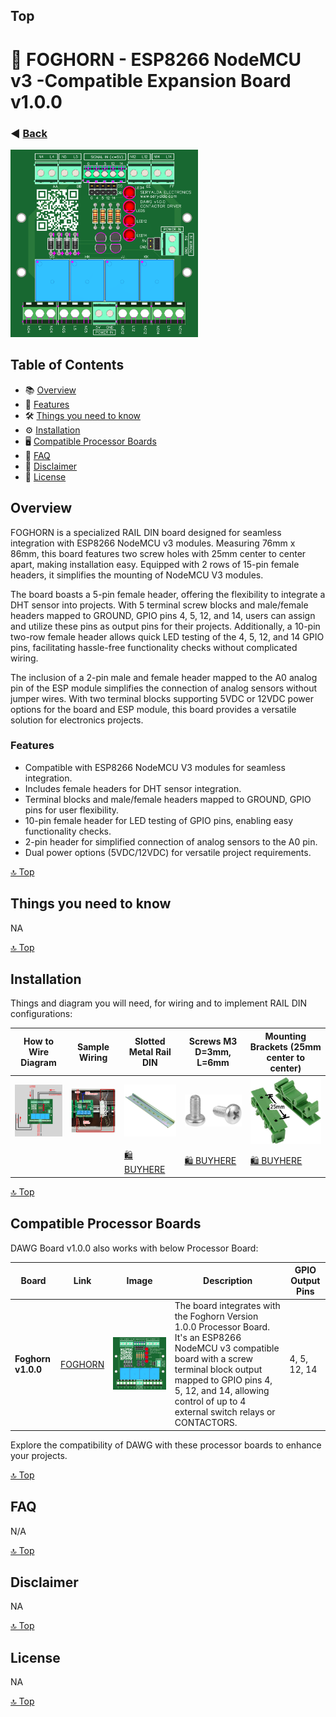 ## Top
# 🎉 FOGHORN - ESP8266 NodeMCU v3 -Compatible Expansion Board v1.0.0
### ◀️ [Back](/)
<img src="images/3dv1.png" alt="PCB Back" width="300">

<!--📷-->

## Table of Contents

- 📚 [Overview](#overview)
- 🎯 [Features](#features)
- 🛠️ [Things you need to know](#things-you-need-to-know)
- ⚙️ [Installation](#installation)
- 🖥️ [Compatible Processor Boards](#compatible-processor-boards)
- 🤝 [FAQ](#faq)
- 🤝 [Disclaimer](#disclaimer)
- 📝 [License](#license)


## Overview

FOGHORN is a specialized RAIL DIN board designed for seamless integration with ESP8266 NodeMCU v3 modules. Measuring 76mm x 86mm, this board features two screw holes with 25mm center to center apart, making installation easy. Equipped with 2 rows of 15-pin female headers, it simplifies the mounting of NodeMCU V3 modules.

The board boasts a 5-pin female header, offering the flexibility to integrate a DHT sensor into projects. With 5 terminal screw blocks and male/female headers mapped to GROUND, GPIO pins 4, 5, 12, and 14, users can assign and utilize these pins as output pins for their projects. Additionally, a 10-pin two-row female header allows quick LED testing of the 4, 5, 12, and 14 GPIO pins, facilitating hassle-free functionality checks without complicated wiring.

The inclusion of a 2-pin male and female header mapped to the A0 analog pin of the ESP module simplifies the connection of analog sensors without jumper wires. With two terminal blocks supporting 5VDC or 12VDC power options for the board and ESP module, this board provides a versatile solution for electronics projects.

### Features
- Compatible with ESP8266 NodeMCU V3 modules for seamless integration.
- Includes female headers for DHT sensor integration.
- Terminal blocks and male/female headers mapped to GROUND, GPIO pins for user flexibility.
- 10-pin female header for LED testing of GPIO pins, enabling easy functionality checks.
- 2-pin header for simplified connection of analog sensors to the A0 pin.
- Dual power options (5VDC/12VDC) for versatile project requirements.

[🔝 Top](#top)

## Things you need to know

NA

[🔝 Top](#top)

## Installation

Things and diagram you will need, for wiring and to implement RAIL DIN configurations:

| How to Wire Diagram | Sample Wiring | Slotted Metal Rail DIN  | Screws M3 D=3mm, L=6mm   | Mounting Brackets (25mm center to center) |
|--------------------|--------------------------------------------|-------------------------------------------------------------------------------------------------------|--------------------------------------------------------------------------------------------------------------------------------------------------|---------------|
| <img src="images/ex1.png" alt="PCB Back" width="150"> | <img src="images/wiring2.png" alt="PCB Back" width="150"> | <img src="images/slotted-metal-rail-din1.jpg" alt="PCB Back" width="150"> | <img src="images/m3-screws1.jpg" alt="PCB Back" width="150"> | <img src="images/rail-din-mounting-bracket1.png" alt="PCB Back" width="150"> |
|||[🛍️ BUYHERE](#)|[🛍️ BUYHERE](#)|[🛍️ BUYHERE](#)|

  
[🔝 Top](#top)

## Compatible Processor Boards

DAWG Board v1.0.0 also works with below Processor Board:

| Board              | Link                                       | Image                                                                                                 | Description                                                                                                                                      | GPIO Output Pins     |
|--------------------|--------------------------------------------|-------------------------------------------------------------------------------------------------------|--------------------------------------------------------------------------------------------------------------------------------------------------|---------------|
| **Foghorn v1.0.0** | [FOGHORN](https://github.com/seryalda/foghorn) | ![PCB Back](https://github.com/seryalda/foghorn/raw/main/1.0.0/3dv1.png) | The board integrates with the Foghorn Version 1.0.0 Processor Board. It's an ESP8266 NodeMCU v3 compatible board with a screw terminal block output mapped to GPIO pins 4, 5, 12, and 14, allowing control of up to 4 external switch relays or CONTACTORS. | 4, 5, 12, 14 |



Explore the compatibility of DAWG with these processor boards to enhance your projects.

[🔝 Top](#top)

## FAQ

N/A

[🔝 Top](#top)

## Disclaimer

NA

[🔝 Top](#top)

## License

NA

[🔝 Top](#top)

<!--

i am creating an amazon listing for below special purpose printed circuit board, this board primary purpose is to 
act as a mounting board for ESP8266 nodeMCU V3,  

create an amazon listing descriptions in HTML format with complete cool emoji, should be easy to read and use simple terms 

and create also a bulleted features

extract this from below summary

the format is 

TITLE
DESCRIPTIONS 
FEATURES


FOGHORN BOARD
MOUNTING dual 15 pins female headers FOR ESP8266 NODEMCU V3
15 pins male and female mapped to ESP module pins for ease of use using jumper wires connections to projects
analog pin header for A0 
5 pins terminal screw block mapped directly to ground, gpio 4,5,12 and 14 microcontroller
dc supply options choose between 5vdc directly to VIN or 12vdc power source and use built in 
dc regulator to convert 12vdc to produce 5vdc and send to VIN, to use this option you need to short the XX jumper pins of JP1
there are also two pin male/female headers for allowing user to connect using jumper wires, 

the board layout  76 mm width by 86 mm high is designed to be RAIL DIN compatible, with screw hole on the sides of 25mm center to center spacing 

DHT header ready, you can insert DHT11 or DHT22 in the 5 pins female headers, 

all headers pins are 1.24mm standard spacing

-->
